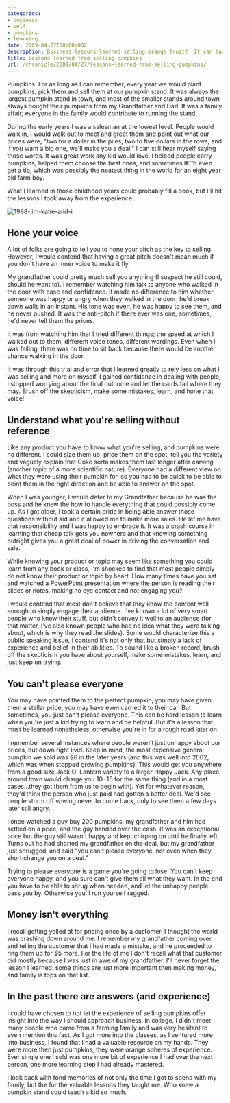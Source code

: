 ```yaml
---
categories:
- business
- self
- pumpkins
- learning
date: 2009-04-27T00:00:00Z
description: Business lessons learned selling orange fruit?  It can (and has) happened.
title: Lessons learned from selling pumpkins
url: /chronicle/2009/04/27/lessons-learned-from-selling-pumpkins/
---
```


Pumpkins. For as long as I can remember, every year we would plant pumpkins, pick them and sell them at our pumpkin stand.  It was always the largest pumpkin stand in town, and most of the smaller stands around town always bought their pumpkins from my Grandfather and Dad.  It was a family affair; everyone in the family would contribute to running the stand.

During the early years I was a salesman at the lowest level.  People would walk in, I would walk out to meet and greet them and point out what our prices were, "two for a dollar in the piles, two to five dollars in the rows, and if you want a big one, we'll make you a deal."  I can still hear myself saying those words.  It was great work any kid would love.  I helped people carry pumpkins, helped them choose the best ones, and sometimes I€™d even get a tip, which was possibly the neatest thing in the world for an eight year old farm boy.

What I learned in those childhood years could probably fill a book, but I'll hit the lessons I took away from the experience.

<img src="/images/blog/2009/04/1988-jim-katie-and-i.jpg" alt="1988-jim-katie-and-i" />

## Hone your voice
A lot of folks are going to tell you to hone your pitch as the key to selling. However, I would contend that having a great pitch doesn't mean much if you don't have an inner voice to make it fly.

My grandfather could pretty much sell you anything (I suspect he still could, should he want to). I remember watching him talk to anyone who walked in the door with ease and confidence.  It made no difference to him whether someone was happy or angry when they walked in the door; he'd break down walls in an instant. His tone was even, he was happy to see them, and he never pushed. It was the anti-pitch if there ever was one; sometimes, he'd never tell them the prices.

It was from watching him that I tried different things; the speed at which I walked out to them, different voice tones, different wordings. Even when I was failing, there was no time to sit back because there would be another chance walking in the door.

It was through this trial and error that I learned greatly to rely less on what I was selling and more on myself.  I gained confidence in dealing with people, I stopped worrying about the final outcome and let the cards fall where they may. Brush off the skepticism, make some mistakes, learn, and hone that voice!

## Understand what you're selling without reference
Like any product you have to know what you're selling, and pumpkins were no different. I could size them up, price them on the spot, tell you the variety and vaguely explain that Coke sorta makes them last longer after carving (another topic of a more scientific nature).  Everyone had a different view on what they were using their pumpkin for, so you had to be quick to be able to point them in the right direction and be able to answer on the spot.

When I was younger, I would defer to my Grandfather because he was the boss and he knew the how to handle everything that could possibly come up.  As I got older, I took a certain pride in being able answer those questions without aid and it allowed me to make more sales.  He let me have that responsibility and I was happy to embrace it.  It was a crash course in learning that cheap talk gets you nowhere and that knowing something outright gives you a great deal of power in driving the conversation and sale.

While knowing your product or topic may seem like something you could learn from any book or class, I'm shocked to find that most people simply do not know their product or topic by heart.  How many times have you sat and watched a PowerPoint presentation where the person is reading their slides or notes, making no eye contact and not engaging you?

I would contend that most don't believe that they know the content well enough to simply engage their audience.  I've known a lot of very smart people who knew their stuff, but didn't convey it well to an audience (for that matter, I've also known people who had no idea what they were talking about, which is why they read the slides).  Some would characterize this a public speaking issue, I contend it's not only that but simply a lack of experience and belief in their abilities.  To sound like a broken record, brush off the skepticism you have about yourself, make some mistakes, learn, and just keep on trying.

## You can't please everyone
You may have pointed them to the perfect pumpkin, you may have given them a stellar price, you may have even carried it to their car.  But sometimes, you just can't please everyone. This can be hard lesson to learn when you're just a kid trying to learn and be helpful. But it's a lesson that must be learned nonetheless, otherwise you're in for a rough road later on.

I remember several instances where people weren't just unhappy about our prices, but down right livid.  Keep in mind, the most expensive general pumpkin we sold was $6 in the later years (and this was well into 2002, which was when stopped growing pumpkins).  This would get you anywhere from a good size Jack O' Lantern variety to a larger Happy Jack. Any place around town would charge you $10-$16 for the same thing (and in a most cases...they got them from us to begin with). Yet for whatever reason, they'd think the person who just paid had gotten a better deal.  We'd see people storm off vowing never to come back, only to see them a few days later still angry.

I once watched a guy buy 200 pumpkins, my grandfather and him had settled on a price, and the guy handed over the cash.  It was an exceptional price but the guy still wasn't happy and kept chirping on until he finally left.  Turns out he had shorted my grandfather on the deal, but my grandfather just shrugged, and said "you can't please everyone, not even when they short change you on a deal."

Trying to please everyone is a game you're going to lose.  You can't keep everyone happy, and you sure can't give them all what they want.  In the end you have to be able to shrug when needed, and let the unhappy people pass you by.  Otherwise you'll run yourself ragged.

## Money isn't everything
I recall getting yelled at for pricing once by a customer.  I thought the world was crashing down around me.  I remember my grandfather coming over and telling the customer that I had made a mistake, and he proceeded to ring them up for $5 more. For the life of me I don't recall what that customer did mostly because I was just in awe of my grandfather. I'll never forget the lesson I learned: some things are just more important then making money, and family is tops on that list.

## In the past there are answers (and experience)
I could have chosen to not let the experience of selling pumpkins offer insight into the way I should approach business. In college, I didn't meet many people who came from a farming family and was very hesitant to even mention this fact. As I got more into the classes, as I ventured more into business, I found that I had a valuable resource on my hands. They were more then just pumpkins, they were orange spheres of experience.  Ever single one I sold was one more bit of experience I had over the next person, one more learning step I had already mastered.  

I look back with fond memories of not only the time I got to spend with my family, but the for the valuable lessons they taught me. Who knew a pumpkin stand could teach a kid so much. 







